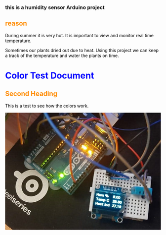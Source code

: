 ### this is a humidity sensor Arduino project

## reason
During summer it is very hot. It is important to view and monitor real time temperature.

Sometimes our plants dried out due to heat. Using this project we can keep a track of the temperature and water the plants on time.



# Color Test Document

<style>H1{color:Blue;}</style>
<style>H2{color:DarkOrange;}</style>
<style>p{color:Black;}</style>

## Second Heading

This is a test to see how the colors work.

![screenshot](https://github.com/kunsh13/Humidity-Temperature-Project/blob/79306f16749c07826c5e7cfd64adffa03479fad4/images/pic.jpeg)